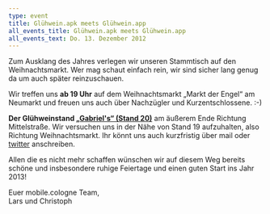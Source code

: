 ```yaml
---
type: event
title: Glühwein.apk meets Glühwein.app
all_events_title: Glühwein.apk meets Glühwein.app
all_events_text: Do. 13. Dezember 2012
---
```


Zum Ausklang des Jahres verlegen wir unseren Stammtisch auf den Weihnachtsmarkt.
Wer mag schaut einfach rein, wir sind sicher lang genug da um auch später reinzuschauen.

Wir treffen uns **ab 19 Uhr** auf dem Weihnachtsmarkt „Markt der Engel“ am Neumarkt
und freuen uns auch über Nachzügler und Kurzentschlossene. :-)

**Der Glühweinstand
<a href="https://www.markt-der-engel.de/download/Besucherplan-2012_Markt-der-Engel_Neumarkt-Koeln.jpg" target="_blank">„Gabriel's“ (Stand 20)</a>**
am äußerem Ende Richtung Mittelstraße.
Wir versuchen uns in der Nähe von Stand 19 aufzuhalten, also Richtung Weihnachtsmarkt.
Ihr könnt uns auch kurzfristig über mail oder <a href="https://twitter.com/mobilecgn" target="_blank">twitter</a> anschreiben.

Allen die es nicht mehr schaffen wünschen wir auf diesem Weg bereits schöne und insbesondere
ruhige Feiertage und einen guten Start ins Jahr 2013!

Euer mobile.cologne Team,<br/>
Lars und Christoph
